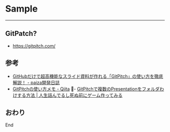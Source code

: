 # Sample

---

## GitPatch?

- https://gitpitch.com/



## 参考

- [GitHubだけで超高機能なスライド資料が作れる「GitPitch」の使い方を徹底解説！ \- paiza開発日誌](https://paiza.hatenablog.com/entry/2017/06/22/GitHub%E3%81%A0%E3%81%91%E3%81%A7%E8%B6%85%E9%AB%98%E6%A9%9F%E8%83%BD%E3%81%AA%E3%82%B9%E3%83%A9%E3%82%A4%E3%83%89%E8%B3%87%E6%96%99%E3%81%8C%E4%BD%9C%E3%82%8C%E3%82%8B%E3%80%8CGitPitch%E3%80%8D%E3%81%AE)
- [GitPitchの使い方メモ \- Qiita](https://qiita.com/FScoward/items/e0e069982d6fbb6c3228)
- [GitPitchで複数のPresentationをフォルダわけする方法 \| 人生詰んでるし死ぬ前にゲーム作ってみる](http://ntgame.wpblog.jp/2017/12/31/post-1341/)

## おわり

End